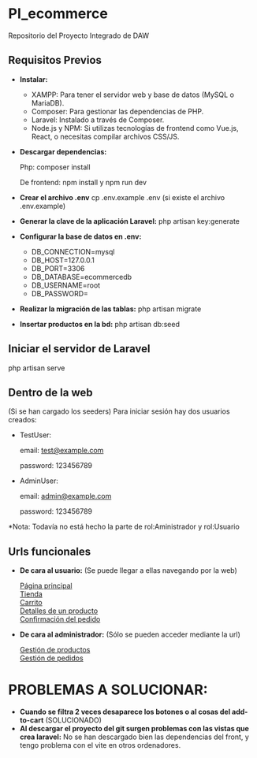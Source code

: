 # PI_ecommerce
Repositorio del Proyecto Integrado de DAW

## Requisitos Previos
- **Instalar:** 
    - XAMPP: Para tener el servidor web y base de datos (MySQL o MariaDB).
    - Composer: Para gestionar las dependencias de PHP.
    - Laravel: Instalado a través de Composer.
    - Node.js y NPM: Si utilizas tecnologías de frontend como Vue.js, React, o necesitas compilar archivos CSS/JS.

- **Descargar dependencias:**
    
    Php: composer install

    De frontend: npm install y npm run dev

- **Crear el archivo .env**
    cp .env.example .env (si existe el archivo .env.example)

- **Generar la clave de la aplicación Laravel:**
    php artisan key:generate

- **Configurar la base de datos en .env:**
    
    - DB_CONNECTION=mysql
    - DB_HOST=127.0.0.1
    - DB_PORT=3306
    - DB_DATABASE=ecommercedb 
    - DB_USERNAME=root 
    - DB_PASSWORD=

- **Realizar la migración de las tablas:**
    php artisan migrate

- **Insertar productos en la bd:**
    php artisan db:seed
    
## Iniciar el servidor de Laravel
php artisan serve

## Dentro de la web
(Si se han cargado los seeders) Para iniciar sesión hay dos usuarios creados:
- TestUser: 

    email: test@example.com

    password: 123456789
- AdminUser: 

    email: admin@example.com

    password: 123456789

*Nota: Todavía no está hecho la parte de rol:Aministrador y rol:Usuario

## Urls funcionales
- **De cara al usuario:** (Se puede llegar a ellas navegando por la web)

    [Página principal](http://127.0.0.1:8000/)  
    [Tienda](http://127.0.0.1:8000/tienda)  
    [Carrito](http://127.0.0.1:8000/carrito)  
    [Detalles de un producto](http://127.0.0.1:8000/productos/{id})  
    [Confirmación del pedido](http://127.0.0.1:8000/confirmacionPedido)

- **De cara al administrador:** (Sólo se pueden acceder mediante la url)

    [Gestión de productos](http://127.0.0.1:8000/productos)  
    [Gestión de pedidos](http://127.0.0.1:8000/pedidos)


# PROBLEMAS A SOLUCIONAR:

- **Cuando se filtra 2 veces desaparece los botones o al cosas del add-to-cart**  (SOLUCIONADO)
- **Al descargar el proyecto del git surgen problemas con las vistas que crea laravel:** No se han descargado bien las dependencias del front, y tengo problema con el vite en otros ordenadores.